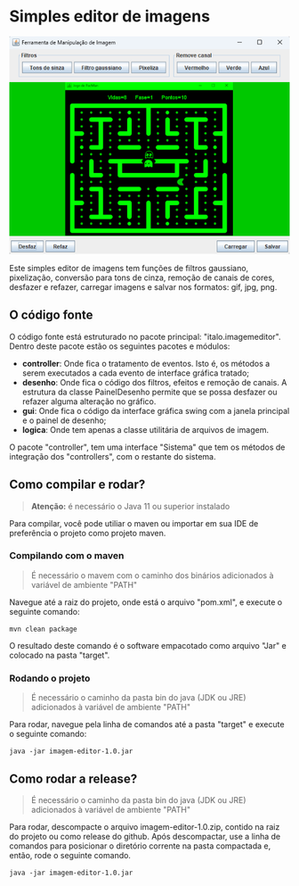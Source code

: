 # Simples editor de imagens

!['Imagem Editor'](imagem-editor.png)

Este simples editor de imagens tem funções de filtros gaussiano, pixelização, conversão para tons de cinza, remoção de 
canais de cores, desfazer e refazer, carregar imagens e salvar nos formatos: gif, jpg, png.

## O código fonte

O código fonte está estruturado no pacote principal: "italo.imagemeditor". Dentro deste pacote estão os seguintes 
pacotes e módulos:

* <b>controller</b>: Onde fica o tratamento de eventos. Isto é, os métodos a serem executados a cada evento de interface gráfica tratado;
* <b>desenho</b>: Onde fica o código dos filtros, efeitos e remoção de canais. A estrutura da classe PainelDesenho permite que se possa desfazer ou refazer alguma alteração no gráfico.
* <b>gui</b>: Onde fica o código da interface gráfica swing com a janela principal e o painel de desenho;
* <b>logica</b>: Onde tem apenas a classe utilitária de arquivos de imagem.

O pacote "controller", tem uma interface "Sistema" que tem os métodos de integração dos "controllers", com o restante do sistema.

## Como compilar e rodar?

<blockquote>
  <b>Atenção:</b> é necessário o Java 11 ou superior instalado
</blockquote>

Para compilar, você pode utiliar o maven ou importar em sua IDE de preferência o projeto como projeto maven.

### Compilando com o maven

<blockquote>  
  É necessário o mavem com o caminho dos binários adicionados à variável de ambiente "PATH"
</blockquote>

Navegue até a raiz do projeto, onde está o arquivo "pom.xml", e execute o seguinte comando:

```
mvn clean package
```

O resultado deste comando é o software empacotado como arquivo "Jar" e colocado na pasta "target".

### Rodando o projeto

<blockquote>
  É necessário o caminho da pasta bin do java (JDK ou JRE) adicionados à variável de ambiente "PATH"
</blockquote>

Para rodar, navegue pela linha de comandos até a pasta "target" e execute o seguinte comando:

```
java -jar imagem-editor-1.0.jar
```

## Como rodar a release?

<blockquote>
  É necessário o caminho da pasta bin do java (JDK ou JRE) adicionados à variável de ambiente "PATH"
</blockquote>

Para rodar, descompacte o arquivo imagem-editor-1.0.zip, contido na raiz do projeto ou como release do github. Após descompactar, 
use a linha de comandos para posicionar o diretório corrente na pasta compactada e, então, rode o seguinte comando.

```
java -jar imagem-editor-1.0.jar
```
